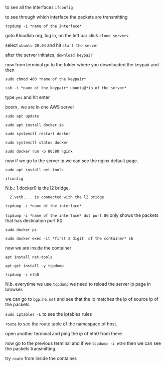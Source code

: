 to see all the interfaces  `ifconfig`

to see through which interface the packets are transmitting 

`tcpdump -i *name of the interface*`

goto Kloudlab.org, log in, on the left bar click `cloud servers`

select `ubuntu 20.04` and hit `start the server`

after the server initiates, `download keypair`

now from terminal go to the folder where you downloaded the keypair and then 

`sudo chmod 400 *name of the keypair*`

`ssh -i *name of the keypair* ubuntu@*ip of the server*`

type `yes` and hit enter

boom , we are in one AWS server

`sudo apt update`

`sudo apt install docker.io`

`sudo systemctl restart docker`

`sudo systemctl status docker`

`sudo docker run -p 80:80 nginx`

now if we go to the server ip we can see the nginx default page.

`sudo apt install net-tools`

`ifconfig`

N.b.: 1.docker0 is the l2 bridge.

      2.veth.... is connected with the l2 bridge

`tcpdump -i *name of the interface*`

`tcpdump -i *name of the interface* dst port 80` only shows the packets that has destination port 80

`sudo docker ps`

`sudo docker exec -it *first 2 digit  of the container* sh`

now we are inside the container

`apt install net-tools`

`apt-get install -y tcpdump`

`tcpdump -i eth0`

N.b. everytime we use `tcpdump` we need to reload the server ip page in browser.

we can go to `bgp.he.net` and see that the ip matches the ip of source ip of the packets.

`sudo iptables -L` to see the iptables rules

`route` to see the route table of the namespace of host.

open another terminal and ping the ip of eth0 from there 

now go to the previous terminal and if we `tcpdump -i eth0` then we can see the packets transmitting.

try `route` from inside the container.